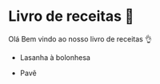 # Livro de receitas :book:

Olá Bem vindo ao nosso livro de receitas :ok_hand:

- Lasanha à bolonhesa

- Pavê